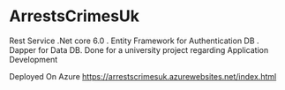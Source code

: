 # ArrestsCrimesUk
Rest Service .Net core 6.0 . 
Entity Framework for Authentication DB .
Dapper for Data DB. Done for a university project regarding Application Development

Deployed On Azure
https://arrestscrimesuk.azurewebsites.net/index.html
